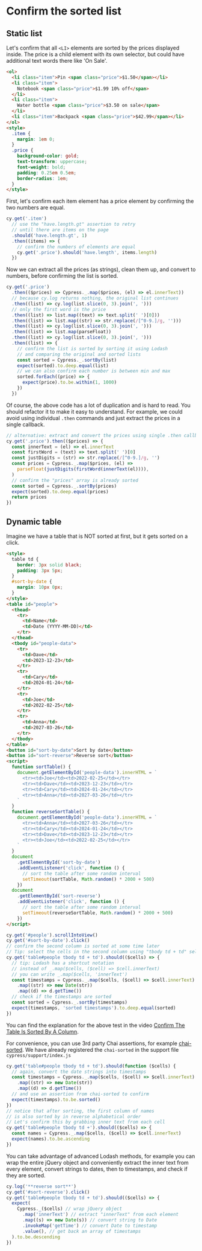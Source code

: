 # Confirm the sorted list

## Static list

Let's confirm that all `<LI>` elements are sorted by the prices displayed inside. The price is a child element with its own selector, but could have additional text words there like 'On Sale'.

<!-- fiddle Confirm the static list is sorted -->

```html
<ol>
  <li class="item">Pin <span class="price">$1.50</span></li>
  <li class="item">
    Notebook <span class="price">$1.99 10% off</span>
  </li>
  <li class="item">
    Water bottle <span class="price">$3.50 on sale</span>
  </li>
  <li class="item">Backpack <span class="price">$42.99</span></li>
</ol>
<style>
  .item {
    margin: 1em 0;
  }
  .price {
    background-color: gold;
    text-transform: uppercase;
    font-weight: bold;
    padding: 0.25em 0.5em;
    border-radius: 1em;
  }
</style>
```

First, let's confirm each item element has a price element by confirming the two numbers are equal.

```js
cy.get('.item')
  // use the "have.length.gt" assertion to retry
  // until there are items on the page
  .should('have.length.gt', 1)
  .then((items) => {
    // confirm the numbers of elements are equal
    cy.get('.price').should('have.length', items.length)
  })
```

Now we can extract all the prices (as strings), clean them up, and convert to numbers, before confirming the list is sorted.

```js
cy.get('.price')
  .then(($prices) => Cypress._.map($prices, (el) => el.innerText))
  // because cy.log returns nothing, the original list continues
  .then((list) => cy.log(list.slice(0, 3).join(', ')))
  // only the first word is the price
  .then((list) => list.map((text) => text.split(' ')[0]))
  .then((list) => list.map((str) => str.replace(/[^0-9.]/g, '')))
  .then((list) => cy.log(list.slice(0, 3).join(', ')))
  .then((list) => list.map(parseFloat))
  .then((list) => cy.log(list.slice(0, 3).join(', ')))
  .then((list) => {
    // confirm the list is sorted by sorting it using Lodash
    // and comparing the original and sorted lists
    const sorted = Cypress._.sortBy(list)
    expect(sorted).to.deep.equal(list)
    // we can also confirm each number is between min and max
    sorted.forEach((price) => {
      expect(price).to.be.within(1, 1000)
    })
  })
```

Of course, the above code has a lot of duplication and is hard to read. You should refactor it to make it easy to understand. For example, we could avoid using individual `.then` commands and just extract the prices in a single callback.

```js
// alternative: extract and convert the prices using single .then callback
cy.get('.price').then(($prices) => {
  const innerText = (el) => el.innerText
  const firstWord = (text) => text.split(' ')[0]
  const justDigits = (str) => str.replace(/[^0-9.]/g, '')
  const prices = Cypress._.map($prices, (el) =>
    parseFloat(justDigits(firstWord(innerText(el)))),
  )
  // confirm the "prices" array is already sorted
  const sorted = Cypress._.sortBy(prices)
  expect(sorted).to.deep.equal(prices)
  return prices
})
```

<!-- fiddle.end -->

## Dynamic table

Imagine we have a table that is NOT sorted at first, but it gets sorted on a click.

<!-- fiddle.only Confirm the table is sorted -->

```html
<style>
  table td {
    border: 3px solid black;
    padding: 3px 5px;
  }
  #sort-by-date {
    margin: 10px 0px;
  }
</style>
<table id="people">
  <thead>
    <tr>
      <td>Name</td>
      <td>Date (YYYY-MM-DD)</td>
    </tr>
  </thead>
  <tbody id="people-data">
    <tr>
      <td>Dave</td>
      <td>2023-12-23</td>
    </tr>
    <tr>
      <td>Cary</td>
      <td>2024-01-24</td>
    </tr>
    <tr>
      <td>Joe</td>
      <td>2022-02-25</td>
    </tr>
    <tr>
      <td>Anna</td>
      <td>2027-03-26</td>
    </tr>
  </tbody>
</table>
<button id="sort-by-date">Sort by date</button>
<button id="sort-reverse">Reverse sort</button>
<script>
  function sortTable() {
    document.getElementById('people-data').innerHTML = `
      <tr><td>Joe</td><td>2022-02-25</td></tr>
      <tr><td>Dave</td><td>2023-12-23</td></tr>
      <tr><td>Cary</td><td>2024-01-24</td></tr>
      <tr><td>Anna</td><td>2027-03-26</td></tr>
    `
  }
  function reverseSortTable() {
    document.getElementById('people-data').innerHTML = `
      <tr><td>Anna</td><td>2027-03-26</td></tr>
      <tr><td>Cary</td><td>2024-01-24</td></tr>
      <tr><td>Dave</td><td>2023-12-23</td></tr>
      <tr><td>Joe</td><td>2022-02-25</td></tr>
    `
  }
  document
    .getElementById('sort-by-date')
    .addEventListener('click', function () {
      // sort the table after some random interval
      setTimeout(sortTable, Math.random() * 2000 + 500)
    })
  document
    .getElementById('sort-reverse')
    .addEventListener('click', function () {
      // sort the table after some random interval
      setTimeout(reverseSortTable, Math.random() * 2000 + 500)
    })
</script>
```

```js
cy.get('#people').scrollIntoView()
cy.get('#sort-by-date').click()
// confirm the second column is sorted at some time later
// Tip: select the cells in the second column using "tbody td + td" selector
cy.get('table#people tbody td + td').should(($cells) => {
  // tip: Lodash has a shortcut notation
  // instead of _.map($cells, ($cell) => $cell.innerText)
  // you can write _.map($cells, 'innerText')
  const timestamps = Cypress._.map($cells, ($cell) => $cell.innerText)
    .map((str) => new Date(str))
    .map((d) => d.getTime())
  // check if the timestamps are sorted
  const sorted = Cypress._.sortBy(timestamps)
  expect(timestamps, 'sorted timestamps').to.deep.equal(sorted)
})
```

You can find the explanation for the above test in the video [Confirm The Table Is Sorted By A Column](https://youtu.be/21MXha13qCU).

For convenience, you can use 3rd party Chai assertions, for example [chai-sorted](https://www.chaijs.com/plugins/chai-sorted/). We have already registered the `chai-sorted` in the support file `cypress/support/index.js`

```js
cy.get('table#people tbody td + td').should(function ($cells) {
  // again, convert the date strings into timestamps
  const timestamps = Cypress._.map($cells, ($cell) => $cell.innerText)
    .map((str) => new Date(str))
    .map((d) => d.getTime())
  // and use an assertion from chai-sorted to confirm
  expect(timestamps).to.be.sorted()
})
// notice that after sorting, the first column of names
// is also sorted by in reverse alphabetical order
// Let's confirm this by grabbing inner text from each cell
cy.get('table#people tbody td +').should(($cells) => {
  const names = Cypress._.map($cells, ($cell) => $cell.innerText)
  expect(names).to.be.ascending
})
```

You can take advantage of advanced Lodash methods, for example you can wrap the entire jQuery object and conveniently extract the inner text from every element, convert strings to dates, then to timestamps, and check if they are sorted.

```js
cy.log('**reverse sort**')
cy.get('#sort-reverse').click()
cy.get('table#people tbody td + td').should(($cells) => {
  expect(
    Cypress._($cells) // wrap jQuery object
      .map('innerText') // extract "innerText" from each element
      .map((s) => new Date(s)) // convert string to Date
      .invokeMap('getTime') // convert Date to timestamp
      .value(), // get back an array of timestamps
  ).to.be.descending
})
```

<!-- fiddle.end -->
